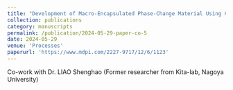 ```yaml
---
title: "Development of Macro-Encapsulated Phase-Change Material Using Composite of NaCl-Al<sub>2</sub>O<sub>3</sub> with Characteristics of Self-Standing"
collection: publications
category: manuscripts
permalink: /publication/2024-05-29-paper-co-5
date: 2024-05-29
venue: 'Processes'
paperurl: 'https://www.mdpi.com/2227-9717/12/6/1123'
---
```


Co-work with Dr. LIAO Shenghao (Former researcher from Kita-lab, Nagoya University)
